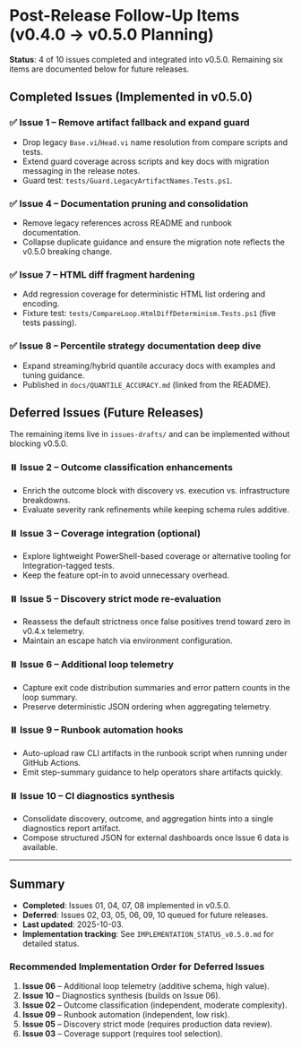 <!-- markdownlint-disable-next-line MD041 -->
# Post-Release Follow-Up Items (v0.4.0 → v0.5.0 Planning)

**Status**: 4 of 10 issues completed and integrated into v0.5.0. Remaining six items are documented below for
future releases.

## Completed Issues (Implemented in v0.5.0)

### ✅ Issue 1 – Remove artifact fallback and expand guard

- Drop legacy `Base.vi`/`Head.vi` name resolution from compare scripts and tests.
- Extend guard coverage across scripts and key docs with migration messaging in the release notes.
- Guard test: `tests/Guard.LegacyArtifactNames.Tests.ps1`.

### ✅ Issue 4 – Documentation pruning and consolidation

- Remove legacy references across README and runbook documentation.
- Collapse duplicate guidance and ensure the migration note reflects the v0.5.0 breaking change.

### ✅ Issue 7 – HTML diff fragment hardening

- Add regression coverage for deterministic HTML list ordering and encoding.
- Fixture test: `tests/CompareLoop.HtmlDiffDeterminism.Tests.ps1` (five tests passing).

### ✅ Issue 8 – Percentile strategy documentation deep dive

- Expand streaming/hybrid quantile accuracy docs with examples and tuning guidance.
- Published in `docs/QUANTILE_ACCURACY.md` (linked from the README).

## Deferred Issues (Future Releases)

The remaining items live in `issues-drafts/` and can be implemented without blocking v0.5.0.

### ⏸️ Issue 2 – Outcome classification enhancements

- Enrich the outcome block with discovery vs. execution vs. infrastructure breakdowns.
- Evaluate severity rank refinements while keeping schema rules additive.

### ⏸️ Issue 3 – Coverage integration (optional)

- Explore lightweight PowerShell-based coverage or alternative tooling for Integration-tagged tests.
- Keep the feature opt-in to avoid unnecessary overhead.

### ⏸️ Issue 5 – Discovery strict mode re-evaluation

- Reassess the default strictness once false positives trend toward zero in v0.4.x telemetry.
- Maintain an escape hatch via environment configuration.

### ⏸️ Issue 6 – Additional loop telemetry

- Capture exit code distribution summaries and error pattern counts in the loop summary.
- Preserve deterministic JSON ordering when aggregating telemetry.

### ⏸️ Issue 9 – Runbook automation hooks

- Auto-upload raw CLI artifacts in the runbook script when running under GitHub Actions.
- Emit step-summary guidance to help operators share artifacts quickly.

### ⏸️ Issue 10 – CI diagnostics synthesis

- Consolidate discovery, outcome, and aggregation hints into a single diagnostics report artifact.
- Compose structured JSON for external dashboards once Issue 6 data is available.

---

## Summary

- **Completed**: Issues 01, 04, 07, 08 implemented in v0.5.0.
- **Deferred**: Issues 02, 03, 05, 06, 09, 10 queued for future releases.
- **Last updated**: 2025-10-03.
- **Implementation tracking**: See `IMPLEMENTATION_STATUS_v0.5.0.md` for detailed status.

### Recommended Implementation Order for Deferred Issues

1. **Issue 06** – Additional loop telemetry (additive schema, high value).
2. **Issue 10** – Diagnostics synthesis (builds on Issue 06).
3. **Issue 02** – Outcome classification (independent, moderate complexity).
4. **Issue 09** – Runbook automation (independent, low risk).
5. **Issue 05** – Discovery strict mode (requires production data review).
6. **Issue 03** – Coverage support (requires tool selection).
